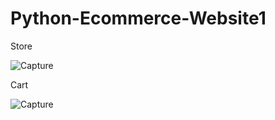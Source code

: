 # Python-Ecommerce-Website1

Store

![Capture](https://user-images.githubusercontent.com/82565293/118870382-1fd51c80-b904-11eb-8421-56e13f300853.PNG)

Cart

![Capture](https://user-images.githubusercontent.com/82565293/118870669-704c7a00-b904-11eb-84da-7c2f5fa65267.PNG)
